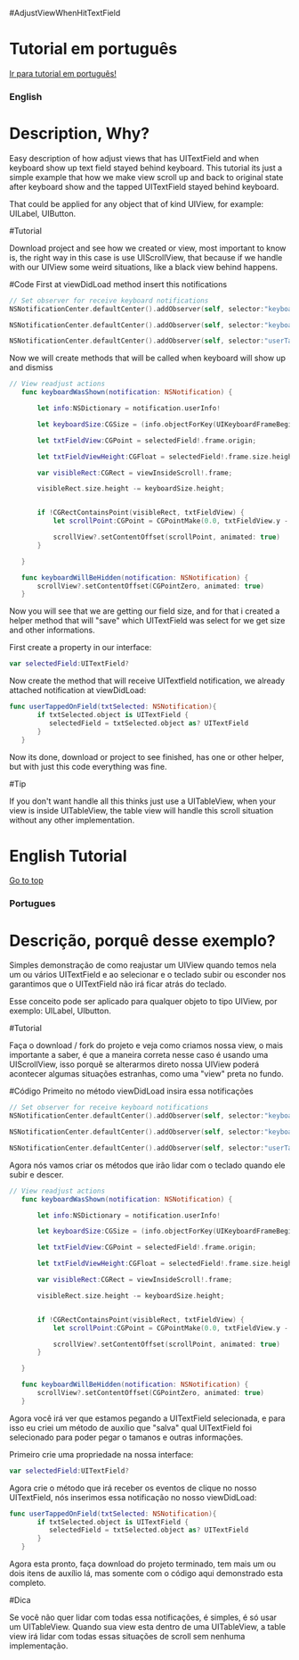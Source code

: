 #AdjustViewWhenHitTextField

# Tutorial em português
[Ir para tutorial em português!](#portugues)

### English

# Description, Why?
Easy description of how adjust views that has UITextField and when keyboard show up text field stayed behind keyboard.
This tutorial its just a simple example that how we make view scroll up and back to original state after keyboard show and the tapped UITextField stayed behind keyboard.

That could be applied for any object that of kind UIView, for example: UILabel, UIButton.

#Tutorial

Download project and see how we created or view, most important to know is, the right way in this case is use UIScrollView, that because if we handle with our UIView some weird situations, like a black view behind happens.   

#Code
First at viewDidLoad method insert this notifications

```swift
// Set observer for receive keyboard notifications
NSNotificationCenter.defaultCenter().addObserver(self, selector:"keyboardWasShown:", name:"UIKeyboardDidShowNotification", object:nil)

NSNotificationCenter.defaultCenter().addObserver(self, selector:"keyboardWillBeHidden:", name:"UIKeyboardWillHideNotification", object:nil)

NSNotificationCenter.defaultCenter().addObserver(self, selector:"userTappedOnField:", name:"UITextFieldTextDidBeginEditingNotification", object:nil)
```

Now we will create methods that will be called when keyboard will show up and dismiss

```swift
// View readjust actions
   func keyboardWasShown(notification: NSNotification) {

       let info:NSDictionary = notification.userInfo!

       let keyboardSize:CGSize = (info.objectForKey(UIKeyboardFrameBeginUserInfoKey)?.CGRectValue.size)!

       let txtFieldView:CGPoint = selectedField!.frame.origin;

       let txtFieldViewHeight:CGFloat = selectedField!.frame.size.height;

       var visibleRect:CGRect = viewInsideScroll!.frame;

       visibleRect.size.height -= keyboardSize.height;


       if !CGRectContainsPoint(visibleRect, txtFieldView) {
           let scrollPoint:CGPoint = CGPointMake(0.0, txtFieldView.y - visibleRect.size.height + (txtFieldViewHeight * 1.5))

           scrollView?.setContentOffset(scrollPoint, animated: true)
       }

   }

   func keyboardWillBeHidden(notification: NSNotification) {
       scrollView?.setContentOffset(CGPointZero, animated: true)
   }

```

Now you will see that we are getting our field size, and for that i created a helper method that will "save" which UITextField was select for we get size and other informations.

First create a property in our interface:
```swift
var selectedField:UITextField?
```

Now create the method that will receive UITextfield notification, we already attached notification at viewDidLoad:
```swift
func userTappedOnField(txtSelected: NSNotification){
       if txtSelected.object is UITextField {
          selectedField = txtSelected.object as? UITextField
       }
   }
```

Now its done, download or project to see finished, has one or other helper, but with just this code everything was fine.

#Tip

If you don't want handle all this thinks just use a UITableView, when your view is inside UITableView, the table view will handle this scroll situation without any other implementation.

# English Tutorial
[Go to top](#english)

### Portugues

# Descrição, porquê desse exemplo?
Simples demonstração de como reajustar um UIView quando temos nela um ou vários UITextField e ao selecionar e o teclado subir ou esconder nos garantimos que o UITextField não irá ficar atrás do teclado.

Esse conceito pode ser aplicado para qualquer objeto to tipo UIView, por exemplo: UILabel, UIbutton.

#Tutorial

Faça o download / fork do projeto e veja como criamos nossa view, o mais importante a saber, é que a maneira correta nesse caso é usando uma UIScrollView, isso porquê se alterarmos direto nossa UIView poderá acontecer algumas situações estranhas, como uma "view" preta no fundo.

#Código
Primeito no método viewDidLoad insira essa notificações

```swift
// Set observer for receive keyboard notifications
NSNotificationCenter.defaultCenter().addObserver(self, selector:"keyboardWasShown:", name:"UIKeyboardDidShowNotification", object:nil)

NSNotificationCenter.defaultCenter().addObserver(self, selector:"keyboardWillBeHidden:", name:"UIKeyboardWillHideNotification", object:nil)

NSNotificationCenter.defaultCenter().addObserver(self, selector:"userTappedOnField:", name:"UITextFieldTextDidBeginEditingNotification", object:nil)
```

Agora nós vamos criar os métodos que irão lidar com o teclado quando ele subir e descer.

```swift
// View readjust actions
   func keyboardWasShown(notification: NSNotification) {

       let info:NSDictionary = notification.userInfo!

       let keyboardSize:CGSize = (info.objectForKey(UIKeyboardFrameBeginUserInfoKey)?.CGRectValue.size)!

       let txtFieldView:CGPoint = selectedField!.frame.origin;

       let txtFieldViewHeight:CGFloat = selectedField!.frame.size.height;

       var visibleRect:CGRect = viewInsideScroll!.frame;

       visibleRect.size.height -= keyboardSize.height;


       if !CGRectContainsPoint(visibleRect, txtFieldView) {
           let scrollPoint:CGPoint = CGPointMake(0.0, txtFieldView.y - visibleRect.size.height + (txtFieldViewHeight * 1.5))

           scrollView?.setContentOffset(scrollPoint, animated: true)
       }

   }

   func keyboardWillBeHidden(notification: NSNotification) {
       scrollView?.setContentOffset(CGPointZero, animated: true)
   }

```

Agora você irá ver que estamos pegando a UITextField selecionada, e para isso eu criei um método de auxílio que "salva" qual UITextField foi selecionado para poder pegar o tamanos e outras informações.

Primeiro crie uma propriedade na nossa interface:
```swift
var selectedField:UITextField?
```
Agora crie o método que irá receber os eventos de clique no nosso UITextField, nós inserimos essa notificação no nosso viewDidLoad:

```swift
func userTappedOnField(txtSelected: NSNotification){
       if txtSelected.object is UITextField {
          selectedField = txtSelected.object as? UITextField
       }
   }
```

Agora esta pronto, faça download do projeto terminado, tem mais um ou dois itens de auxílio lá, mas somente com o código aqui demonstrado esta completo.

#Dica

Se você não quer lidar com todas essa notificações, é simples, é só usar um UITableView. Quando sua view esta dentro de uma UITableView, a table view irá lidar com todas essas situações de scroll sem nenhuma implementação.
